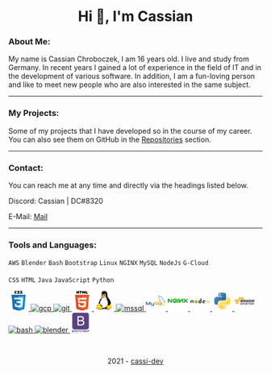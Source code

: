 <h1 align="center">Hi 👋, I'm Cassian</h1>

<h3 align="left">About Me:</h3>
<p align="auto">My name is Cassian Chroboczek, I am 16 years old. I live and study from Germany. In recent years I gained a lot of experience in the field of IT and in the development of various software. In addition, I am a fun-loving person and like to meet new people who are also interested in the same subject. </p>
<hr>

<h3 align="left">My Projects:</h3>
<p align="auto">Some of my projects that I have developed so in the course of my career. You can also see them on GitHub in the <a href="https://github.com/cassi-dev?tab=repositories">Repositories</a> section. </p>
<hr>

<h3 align="left">Contact:</h3>
<p align="auto">You can reach me at any time and directly via the headings listed below.</p>
<p align="left">Discord: Cassian | DC#8320</p>
<p align="left">E-Mail: <a href="mailto:--">Mail</a></p>
<hr>

<h3 align="left">Tools and Languages:</h3>

<code align="left">AWS</code>
<code align="left">Blender</code>
<code align="left">Bash</code>
<code align="left">Bootstrap</code>
<code align="left">Linux</code>
<code align="left">NGINX</code>
<code align="left">MySQL</code>
<code align="left">NodeJs</code>
<code align="left">G-Cloud</code>
<br><br>
<code align="left">CSS</code>
<code align="left">HTML</code>
<code align="left">Java</code>
<code align="left">JavaScript</code>
<code align="left">Python</code>

<p align="left"> <a href="https://www.w3schools.com/css/" target="_blank"> <img src="https://raw.githubusercontent.com/devicons/devicon/master/icons/css3/css3-original-wordmark.svg" alt="css3" width="40" height="40"/> </a> <a href="https://cloud.google.com" target="_blank"> <img src="https://www.vectorlogo.zone/logos/google_cloud/google_cloud-icon.svg" alt="gcp" width="40" height="40"/> </a> <a href="https://git-scm.com/" target="_blank"> <img src="https://www.vectorlogo.zone/logos/git-scm/git-scm-icon.svg" alt="git" width="40" height="40"/> </a> <a href="https://www.w3.org/html/" target="_blank"> <img src="https://raw.githubusercontent.com/devicons/devicon/master/icons/html5/html5-original-wordmark.svg" alt="html5" width="40" height="40"/> </a> <a href="https://www.linux.org/" target="_blank"> <img src="https://raw.githubusercontent.com/devicons/devicon/master/icons/linux/linux-original.svg" alt="linux" width="40" height="40"/> </a> <a href="https://www.microsoft.com/en-us/sql-server" target="_blank"> <img src="https://www.svgrepo.com/show/303229/microsoft-sql-server-logo.svg" alt="mssql" width="40" height="40"/> </a> <a href="https://www.mysql.com/" target="_blank"> <img src="https://raw.githubusercontent.com/devicons/devicon/master/icons/mysql/mysql-original-wordmark.svg" alt="mysql" width="40" height="40"/> </a> <a href="https://www.nginx.com" target="_blank"> <img src="https://raw.githubusercontent.com/devicons/devicon/master/icons/nginx/nginx-original.svg" alt="nginx" width="40" height="40"/> </a> <a href="https://nodejs.org" target="_blank"> <img src="https://raw.githubusercontent.com/devicons/devicon/master/icons/nodejs/nodejs-original-wordmark.svg" alt="nodejs" width="40" height="40"/> </a> <a href="https://www.python.org" target="_blank"> <img src="https://raw.githubusercontent.com/devicons/devicon/master/icons/python/python-original.svg" alt="python" width="40" height="40"/> </a>
<a href="https://aws.amazon.com" target="_blank" rel="noreferrer"> <img src="https://raw.githubusercontent.com/devicons/devicon/master/icons/amazonwebservices/amazonwebservices-original-wordmark.svg" alt="aws" width="40" height="40"/> </a>
<a href="https://www.gnu.org/software/bash/" target="_blank" rel="noreferrer"> <img src="https://www.vectorlogo.zone/logos/gnu_bash/gnu_bash-icon.svg" alt="bash" width="40" height="40"/> </a>
 <a href="https://www.blender.org/" target="_blank" rel="noreferrer"> <img src="https://download.blender.org/branding/community/blender_community_badge_white.svg" alt="blender" width="40" height="40"/> </a>
 <a href="https://getbootstrap.com" target="_blank" rel="noreferrer"> <img src="https://raw.githubusercontent.com/devicons/devicon/master/icons/bootstrap/bootstrap-plain-wordmark.svg" alt="bootstrap" width="40" height="40"/> </a>
</p>


<br>
<p align="center">2021 - <a href="https://github.com/cassi-dev">cassi-dev</p></a>
